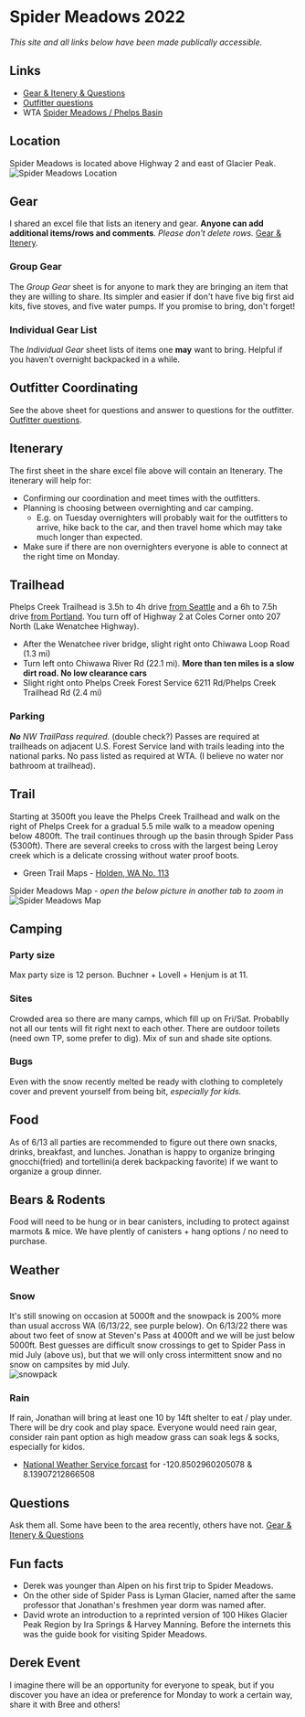 # Spider Meadows 2022
*This site and all links below have been made publically accessible.*


## Links
- [Gear & Itenery & Questions ](https://buchnerfamilycom.sharepoint.com/:x:/g/EZtADW1tT4dJjRaDqz5IcWQBX3YYAoHHYcDG1HGbHLTVbQ?e=7Mk53N)
- [Outfitter questions](https://buchnerfamilycom.sharepoint.com/:w:/g/ESuTTEixMvRCmY3jBDCQCxYBVd54Vm6Ji26DyNGuCKnhQw?e=6Vuypq)
- WTA [Spider Meadows / Phelps Basin](https://www.wta.org/go-hiking/hikes/spider-meadows)

## Location
Spider Meadows is located above Highway 2 and east of Glacier Peak.
![Spider Meadows Location](./img/spider-meadows-location.png)

## Gear
I shared an excel file that lists an itenery and gear.  **Anyone can add additional items/rows and comments**.  *Please don't delete rows.* [Gear & Itenery](https://buchnerfamilycom.sharepoint.com/:x:/g/EZtADW1tT4dJjRaDqz5IcWQBX3YYAoHHYcDG1HGbHLTVbQ?e=7Mk53N).
### Group Gear
The *Group Gear* sheet is for anyone to mark they are bringing an item that they are willing to share.  Its simpler and easier if don't have five big first aid kits, five stoves, and five water pumps.  If you promise to bring, don't forget!

### Individual Gear List
The *Individual Gear* sheet lists of items one **may** want to bring. Helpful if you haven't overnight backpacked in a while. 

## Outfitter Coordinating
See the above sheet for questions and answer to questions for the outfitter.
[Outfitter questions](https://buchnerfamilycom.sharepoint.com/:w:/g/ESuTTEixMvRCmY3jBDCQCxYBVd54Vm6Ji26DyNGuCKnhQw?e=6Vuypq).

## Itenerary
The first sheet in the share excel file above will contain an Itenerary.  The itenerary will help for:
- Confirming our coordination and meet times with the outfitters. 
- Planning is choosing between overnighting and car camping.
  - E.g. on Tuesday overnighters will probably wait for the outfitters to arrive, hike back to the car, and then travel home which may take much longer than expected.
- Make sure if there are non overnighters everyone is able to connect at the right time on Monday.

##  Trailhead
Phelps Creek Trailhead is 3.5h to 4h drive [from Seattle](https://www.google.com/maps/dir/Columbia+City,+Seattle,+WA/Phelps+Creek+Trailhead,+Forest+Road+6200,+Leavenworth,+WA+98826/@47.6254291,-122.5582082,8z/data=!3m1!4b1!4m18!4m17!1m5!1m1!1s0x54906a0c5aa68bb1:0xfa602b48f2068cf8!2m2!1d-122.2869617!2d47.5607961!1m5!1m1!1s0x549b3d4d88aec98d:0x9f81bfbd3b7ab146!2m2!1d-120.835!2d48.0832!2m3!6e0!7e2!8j1655033700!3e0) and a 6h to 7.5h drive [from Portland](https://www.google.com/maps/dir/Portland,+OR/Phelps+Creek+Trailhead,+Forest+Road+6200,+Leavenworth,+WA+98826/@46.7809729,-123.9126411,7z/data=!3m1!4b1!4m18!4m17!1m5!1m1!1s0x54950b0b7da97427:0x1c36b9e6f6d18591!2m2!1d-122.6783853!2d45.515232!1m5!1m1!1s0x549b3d4d88aec98d:0x9f81bfbd3b7ab146!2m2!1d-120.835!2d48.0832!2m3!6e0!7e2!8j1655033700!3e0).  You turn off of Highway 2 at Coles Corner onto 207 North (Lake Wenatchee Highway).
- After the Wenatchee river bridge, slight right onto Chiwawa Loop Road (1.3 mi)
- Turn left onto Chiwawa River Rd (22.1 mi). **More than ten miles is a slow dirt road.  No low clearance cars**
- Slight right onto Phelps Creek Forest Service 6211 Rd/Phelps Creek Trailhead Rd (2.4 mi)

### Parking
_**No** NW TrailPass required._ (double check?) Passes are required at trailheads on adjacent U.S. Forest Service land with trails leading into the national parks.  No pass listed as required at WTA.  (I believe no water nor bathroom at trailhead).

## Trail
Starting at 3500ft you leave the Phelps Creek Trailhead and walk on the right of Phelps Creek for a gradual 5.5 mile walk to a meadow opening below 4800ft.  The trail continues through up the basin through Spider Pass (5300ft).  There are several creeks to cross with the largest being Leroy creek which is a delicate crossing without water proof boots.  

- Green Trail Maps - [Holden, WA No. 113](https://www.mountaineers.org/books/books/holden-wa-no-113-green-trails-maps) 

Spider Meadows Map - *open the below picture in another tab to zoom in*
![Spider Meadows Map](./img/spider-meadows-map.jpeg)

## Camping

### Party size
Max party size is 12 person.  Buchner + Lovell + Henjum is at 11. 

### Sites
Crowded area so there are many camps, which fill up on Fri/Sat.  Probablly not all our tents will fit right next to each other.  There are outdoor toilets (need own TP, some prefer to dig). Mix of sun and shade site options.

### Bugs
Even with the snow recently melted be ready with clothing to completely cover and prevent yourself from being bit, *especially for kids.*  

## Food
As of 6/13 all parties are recommended to figure out there own snacks, drinks, breakfast, and lunches.  Jonathan is happy to organize bringing gnocchi(fried) and tortellini(a derek backpacking favorite) if we want to organize a group dinner.

## Bears & Rodents
Food will need to be hung or in bear canisters, including to protect against marmots & mice.  We have plently of canisters + hang options / no need to purchase.

## Weather
### Snow
It's still snowing on occasion at 5000ft and the snowpack is 200% more than usual accross WA (6/13/22, see purple below).  On 6/13/22 there was about two feet of snow at Steven's Pass at 4000ft and we will be just below 5000ft.  Best guesses are difficult snow crossings to get to Spider Pass in mid July (above us), but that we will only cross intermittent snow and no snow on campsites by mid July.  
![snowpack](./img/snowpack.png)

### Rain
If rain, Jonathan will bring at least one 10 by 14ft shelter to eat / play under. There will be dry cook and play space.  Everyone would need rain gear, consider rain pant option as high meadow grass can soak legs & socks, especially for kidos.
- [National Weather Service forcast](https://forecast.weather.gov/MapClick.php?lon=-120.8502960205078&lat=48.13907212866508#.YqfM4XbMISE) for -120.8502960205078 & 8.13907212866508

## Questions
Ask them all.  Some have been to the area recently, others have not. [Gear & Itenery & Questions](https://buchnerfamilycom.sharepoint.com/:x:/g/EZtADW1tT4dJjRaDqz5IcWQBX3YYAoHHYcDG1HGbHLTVbQ?e=7Mk53N)

## Fun facts
- Derek was younger than Alpen on his first trip to Spider Meadows.
- On the other side of Spider Pass is Lyman Glacier, named after the same professor that Jonathan's freshmen year dorm was named after.
- David wrote an introduction to a reprinted version of 100 Hikes Glacier Peak Region by Ira Springs & Harvey Manning.  Before the internets this was the guide book for visiting Spider Meadows.

## Derek Event
I imagine there will be an opportunity for everyone to speak, but if you discover you have an idea or preference for Monday to work a certain way, share it with Bree and others! 